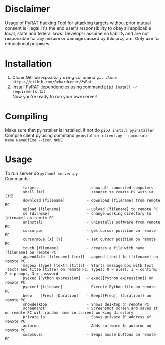 # Disclaimer
Usage of PyRAT Hacking Tool for attacking targets without prior mutual consent is illegal. It's the end user's responsibility to obey all applicable local, state and federal laws. Developer assume no liability and are not responsible for any misuse or damage caused by this program. Only use for educational purposes.
# Installation
1. Clone GitHub repository using command `git clone https://github.com/0xhardcoder/PyRat`
2. Install PyRAT dependencies using command `pip3 install -r requirments.txt`<br />
Now you're ready to run your own server!
# Compiling
Make sure that pyinstaller is installed. If not do `pip3 install pyinstaller`
Compile client.py using command `pyinstaller client.py --noconsole --name NameOfExe --icon NONE`
# Usage
To run server do `python3 server.py`<br />
Commands:
```
        targets                      - show all connected computers
        shell [id]                   - connect to remote PC with id [id]
        download [filename]          - download [filename] from remote PC
        upload [filename]            - upload [filename] to remote PC
        cd [dirname]                 - change working directory to [dirname] on remote PC
        uninstall                    - uninstalls software from remote PC
        cursorpos                    - get cursor position on remote PC
        cursormove [X] [Y]           - set cursor position on remote PC
        touch [filename]             - creates a file with name [filename] on remote PC
        appendfile [filename] [text] - append [text] to [filename] on remote PC
        msgbox [type] [text] [title] - Starts message box with text [text] and title [title] on remote PC. Types: 0 = alert, 1 = confirm, 2 = prompt, 3 = password
        pyexec [Python expression]   - exec([Python expression]) on remote PC
        pyexecf [filename]           - Execute Python file on remote PC
        beep    [Freq] [Duration]    - Beep([Freq], [Duration]) on remote PC
        showdesktop                  - Shows desktop on remote PC 
        screenshot                   - Screenshot screen and saves it on remote PC with random name in current working directory
        private_ip                   - Shows private IP address of remote PC
        autorun                      - Adds software to autorun on remote PC
        swapmouse                    - Swaps mouse buttons on remote PC
```
